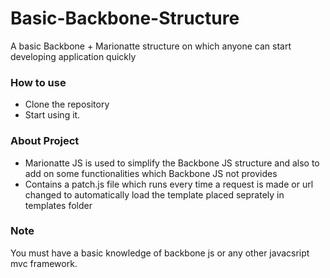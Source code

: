 # Basic-Backbone-Structure
A basic Backbone + Marionatte structure on which anyone can start developing application quickly

### How to use 
- Clone the repository
- Start using it.

### About Project
- Marionatte JS is used to simplify the Backbone JS structure and also to add on some functionalities which Backbone JS not provides
- Contains a patch.js file which runs every time a request is made or url changed to automatically load the template placed seprately in templates folder

### Note 
You must have a basic knowledge of backbone js or any other javacsript mvc framework.
